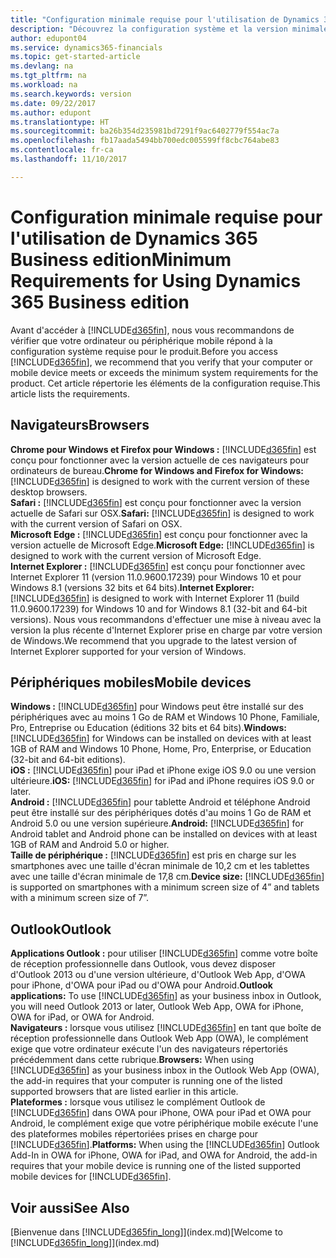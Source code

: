 ```yaml
---
title: "Configuration minimale requise pour l'utilisation de Dynamics 365 Business edition | Microsoft Docs"
description: "Découvrez la configuration système et la version minimale nécessaires à l'utilisation de Dynamics 365 Business edition."
author: edupont04
ms.service: dynamics365-financials
ms.topic: get-started-article
ms.devlang: na
ms.tgt_pltfrm: na
ms.workload: na
ms.search.keywords: version
ms.date: 09/22/2017
ms.author: edupont
ms.translationtype: HT
ms.sourcegitcommit: ba26b354d235981bd7291f9ac6402779f554ac7a
ms.openlocfilehash: fb17aada5494bb700edc005599ff8cbc764abe83
ms.contentlocale: fr-ca
ms.lasthandoff: 11/10/2017

---
```

# <a name="minimum-requirements-for-using-dynamics-365-business-edition"></a><span data-ttu-id="43653-103">Configuration minimale requise pour l'utilisation de Dynamics 365 Business edition</span><span class="sxs-lookup"><span data-stu-id="43653-103">Minimum Requirements for Using Dynamics 365 Business edition</span></span>
<span data-ttu-id="43653-104">Avant d'accéder à [!INCLUDE[d365fin](includes/d365fin_md.md)], nous vous recommandons de vérifier que votre ordinateur ou périphérique mobile répond à la configuration système requise pour le produit.</span><span class="sxs-lookup"><span data-stu-id="43653-104">Before you access [!INCLUDE[d365fin](includes/d365fin_md.md)], we recommend that you verify that your computer or mobile device meets or exceeds the minimum system requirements for the product.</span></span> <span data-ttu-id="43653-105">Cet article répertorie les éléments de la configuration requise.</span><span class="sxs-lookup"><span data-stu-id="43653-105">This article lists the requirements.</span></span>  

## <a name="browsers"></a><span data-ttu-id="43653-106">Navigateurs</span><span class="sxs-lookup"><span data-stu-id="43653-106">Browsers</span></span>
<span data-ttu-id="43653-107">**Chrome pour Windows et Firefox pour Windows :** [!INCLUDE[d365fin](includes/d365fin_md.md)] est conçu pour fonctionner avec la version actuelle de ces navigateurs pour ordinateurs de bureau.</span><span class="sxs-lookup"><span data-stu-id="43653-107">**Chrome for Windows and Firefox for Windows:** [!INCLUDE[d365fin](includes/d365fin_md.md)] is designed to work with the current version of these desktop browsers.</span></span>  
<span data-ttu-id="43653-108">**Safari :** [!INCLUDE[d365fin](includes/d365fin_md.md)] est conçu pour fonctionner avec la version actuelle de Safari sur OSX.</span><span class="sxs-lookup"><span data-stu-id="43653-108">**Safari:** [!INCLUDE[d365fin](includes/d365fin_md.md)] is designed to work with the current version of Safari on OSX.</span></span>  
<span data-ttu-id="43653-109">**Microsoft Edge :** [!INCLUDE[d365fin](includes/d365fin_md.md)] est conçu pour fonctionner avec la version actuelle de Microsoft Edge.</span><span class="sxs-lookup"><span data-stu-id="43653-109">**Microsoft Edge:** [!INCLUDE[d365fin](includes/d365fin_md.md)] is designed to work with the current version of Microsoft Edge.</span></span>  
<span data-ttu-id="43653-110">**Internet Explorer :** [!INCLUDE[d365fin](includes/d365fin_md.md)] est conçu pour fonctionner avec Internet Explorer 11 (version 11.0.9600.17239) pour Windows 10 et pour Windows 8.1 (versions 32 bits et 64 bits).</span><span class="sxs-lookup"><span data-stu-id="43653-110">**Internet Explorer:** [!INCLUDE[d365fin](includes/d365fin_md.md)] is designed to work with Internet Explorer 11 (build 11.0.9600.17239) for Windows 10 and for Windows 8.1 (32-bit and 64-bit versions).</span></span> <span data-ttu-id="43653-111">Nous vous recommandons d'effectuer une mise à niveau avec la version la plus récente d'Internet Explorer prise en charge par votre version de Windows.</span><span class="sxs-lookup"><span data-stu-id="43653-111">We recommend that you upgrade to the latest version of Internet Explorer supported for your version of Windows.</span></span>  

## <a name="mobile-devices"></a><span data-ttu-id="43653-112">Périphériques mobiles</span><span class="sxs-lookup"><span data-stu-id="43653-112">Mobile devices</span></span>
<span data-ttu-id="43653-113">**Windows :** [!INCLUDE[d365fin](includes/d365fin_md.md)] pour Windows peut être installé sur des périphériques avec au moins 1 Go de RAM et Windows 10 Phone, Familiale, Pro, Entreprise ou Education (éditions 32 bits et 64 bits).</span><span class="sxs-lookup"><span data-stu-id="43653-113">**Windows:** [!INCLUDE[d365fin](includes/d365fin_md.md)] for Windows can be installed on devices with at least 1GB of RAM and Windows 10 Phone, Home, Pro, Enterprise, or Education (32-bit and 64-bit editions).</span></span>  
<span data-ttu-id="43653-114">**iOS :** [!INCLUDE[d365fin](includes/d365fin_md.md)] pour iPad et iPhone exige iOS 9.0 ou une version ultérieure.</span><span class="sxs-lookup"><span data-stu-id="43653-114">**iOS:** [!INCLUDE[d365fin](includes/d365fin_md.md)] for iPad and iPhone requires iOS 9.0 or later.</span></span>  
<span data-ttu-id="43653-115">**Android :** [!INCLUDE[d365fin](includes/d365fin_md.md)] pour tablette Android et téléphone Android peut être installé sur des périphériques dotés d'au moins 1 Go de RAM et Android 5.0 ou une version supérieure.</span><span class="sxs-lookup"><span data-stu-id="43653-115">**Android:** [!INCLUDE[d365fin](includes/d365fin_md.md)] for Android tablet and Android phone can be installed on devices with at least 1GB of RAM and Android 5.0 or higher.</span></span>  
<span data-ttu-id="43653-116">**Taille de périphérique :** [!INCLUDE[d365fin](includes/d365fin_md.md)] est pris en charge sur les smartphones avec une taille d'écran minimale de 10,2 cm et les tablettes avec une taille d'écran minimale de 17,8 cm.</span><span class="sxs-lookup"><span data-stu-id="43653-116">**Device size:** [!INCLUDE[d365fin](includes/d365fin_md.md)] is supported on smartphones with a minimum screen size of 4” and tablets with a minimum screen size of 7”.</span></span>  

## <a name="outlook"></a><span data-ttu-id="43653-117">Outlook</span><span class="sxs-lookup"><span data-stu-id="43653-117">Outlook</span></span>
<span data-ttu-id="43653-118">**Applications Outlook :** pour utiliser [!INCLUDE[d365fin](includes/d365fin_md.md)] comme votre boîte de réception professionnelle dans Outlook, vous devez disposer d'Outlook 2013 ou d'une version ultérieure, d'Outlook Web App, d'OWA pour iPhone, d'OWA pour iPad ou d'OWA pour Android.</span><span class="sxs-lookup"><span data-stu-id="43653-118">**Outlook applications:** To use [!INCLUDE[d365fin](includes/d365fin_md.md)] as your business inbox in Outlook, you will need Outlook 2013 or later, Outlook Web App, OWA for iPhone, OWA for iPad, or OWA for Android.</span></span>  
<span data-ttu-id="43653-119">**Navigateurs :** lorsque vous utilisez [!INCLUDE[d365fin](includes/d365fin_md.md)] en tant que boîte de réception professionnelle dans Outlook Web App (OWA), le complément exige que votre ordinateur exécute l'un des navigateurs répertoriés précédemment dans cette rubrique.</span><span class="sxs-lookup"><span data-stu-id="43653-119">**Browsers:** When using [!INCLUDE[d365fin](includes/d365fin_md.md)] as your business inbox in the Outlook Web App (OWA), the add-in requires that your computer is running one of the listed supported browsers that are listed earlier in this article.</span></span>  
<span data-ttu-id="43653-120">**Plateformes :** lorsque vous utilisez le complément Outlook de [!INCLUDE[d365fin](includes/d365fin_md.md)] dans OWA pour iPhone, OWA pour iPad et OWA pour Android, le complément exige que votre périphérique mobile exécute l'une des plateformes mobiles répertoriées prises en charge pour [!INCLUDE[d365fin](includes/d365fin_md.md)].</span><span class="sxs-lookup"><span data-stu-id="43653-120">**Platforms:** When using the [!INCLUDE[d365fin](includes/d365fin_md.md)] Outlook Add-In in OWA for iPhone, OWA for iPad, and OWA for Android, the add-in requires that your mobile device is running one of the listed supported mobile devices for [!INCLUDE[d365fin](includes/d365fin_md.md)].</span></span>  

## <a name="see-also"></a><span data-ttu-id="43653-121">Voir aussi</span><span class="sxs-lookup"><span data-stu-id="43653-121">See Also</span></span>
<span data-ttu-id="43653-122">[Bienvenue dans [!INCLUDE[d365fin_long](includes/d365fin_long_md.md)]](index.md)</span><span class="sxs-lookup"><span data-stu-id="43653-122">[Welcome to [!INCLUDE[d365fin_long](includes/d365fin_long_md.md)]](index.md)</span></span>  

